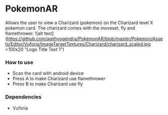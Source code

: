 # PokemonAR
Allows the user to view a Charizard (pokemon) on the Charizard level X pokemon card. The charizard comes with the moveset, fly and flamethrower.
![alt text](https://github.com/agithyogendra/PokemonAR/blob/master/Pokemon/Assets/Editor/Vuforia/ImageTargetTextures/Charizard/charizard_scaled.jpg  =100x20 "Logo Title Text 1")


### How to use
* Scan the card with android device
* Press A to make Charizard use flamethrower
* Press B to make Charizard use fly

### Dependencies 
* Vuforia
